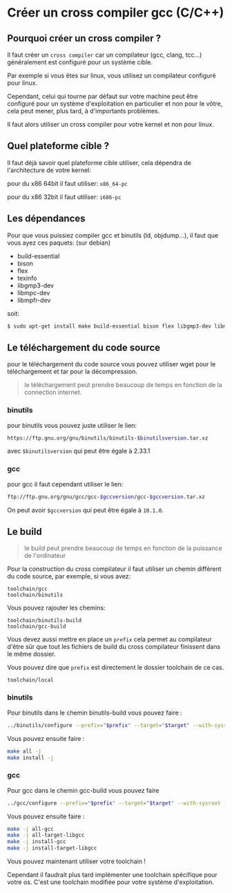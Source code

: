 
# Créer un cross compiler gcc (C/C++)

## Pourquoi créer un cross compiler ? 

Il faut créer un `cross compiler` car un compilateur (gcc, clang, tcc...) généralement est configuré pour un système cible. 

Par exemple si vous êtes sur linux, vous utilisez un compilateur configuré pour linux. 

Cependant, celui qui tourne par défaut sur votre machine peut être configuré pour un système d'exploitation en particulier et non pour le vôtre, cela peut mener, plus tard, à d'importants problèmes. 

Il faut alors utiliser un cross compiler pour votre kernel et non pour linux.

## Quel plateforme cible ? 

Il faut déjà savoir quel plateforme cible utiliser, cela dépendra de l'architecture de votre kernel:


pour du x86 64bit il faut utiliser: 
`x86_64-pc`

pour du x86 32bit il faut utiliser: 
`i686-pc`

## Les dépendances

Pour que vous puissiez compiler gcc et binutils (ld, objdump...), il faut que vous ayez ces paquets: (sur debian)

- build-essential
- bison
- flex
- texinfo
- libgmp3-dev
- libmpc-dev
- libmpfr-dev

soit: 
```bash
$ sudo apt-get install make build-essential bison flex libgmp3-dev libmpc-dev libmpfr-dev texinfo wget gcc binutils
```

## Le téléchargement du code source 

pour le téléchargement du code source vous pouvez utiliser wget pour le téléchargement et tar pour la décompression.

> le téléchargement peut prendre beaucoup de temps en fonction de la connection internet.

### binutils 

pour binutils vous pouvez juste utiliser le lien: 
```bash
https://ftp.gnu.org/gnu/binutils/binutils-$binutilsversion.tar.xz
```
avec `$binutilsversion` qui peut être égale à 2.33.1 

### gcc 

pour gcc il faut cependant utiliser le lien: 
```bash
ftp://ftp.gnu.org/gnu/gcc/gcc-$gccversion/gcc-$gccversion.tar.xz

```

On peut avoir `$gccversion` qui peut être égale à `10.1.0`.

## Le build

> le build peut prendre beaucoup de temps en fonction de la puissance de l'ordinateur

Pour la construction du cross compilateur il faut utiliser un chemin différent du code source, par exemple, si vous avez: 
```
toolchain/gcc
toolchain/binutils
```

Vous pouvez rajouter les chemins: 
```
toolchain/binutils-build
toolchain/gcc-build 
```

Vous devez aussi mettre en place un `prefix` cela permet au compilateur d'être sûr que tout les fichiers de build du cross compilateur finissent dans le même dossier. 

Vous pouvez dire que `prefix` est directement le dossier toolchain de ce cas. 

```
toolchain/local
```

### binutils 

Pour binutils dans le chemin binutils-build vous pouvez faire :

```bash
../binutils/configure --prefix="$prefix" --target="$target" --with-sysroot --disable-nls --disable-werror 
```

Vous pouvez ensuite faire :

```bash
make all -j
make install -j
```

### gcc 

Pour gcc dans le chemin gcc-build vous pouvez faire 

```bash
../gcc/configure --prefix="$prefix" --target="$target" --with-sysroot --disable-nls --enable-languages=c,c++ --with-newlib
```

Vous pouvez ensuite faire :

```bash
make -j all-gcc 
make -j all-target-libgcc
make -j install-gcc 
make -j install-target-libgcc
```

Vous pouvez maintenant utiliser votre toolchain !

Cependant il faudrait plus tard implémenter une toolchain spécifique pour votre os. 
C'est une toolchain modifiée pour votre système d'exploitation.